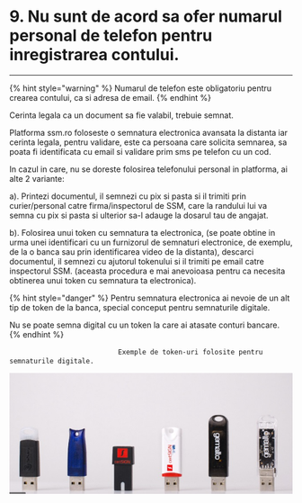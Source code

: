 # 9. Nu sunt de acord sa ofer numarul personal de telefon pentru inregistrarea contului.

 ****

{% hint style="warning" %}
Numarul de telefon este obligatoriu pentru crearea contului, ca si adresa de email.
{% endhint %}

Cerinta legala ca un document sa fie valabil, trebuie semnat. 

Platforma ssm.ro foloseste o semnatura electronica avansata la distanta iar cerinta legala, pentru validare, este ca persoana care solicita semnarea, sa poata fi identificata cu email si validare prim sms pe telefon cu un cod.

In cazul in care, nu se doreste folosirea telefonului personal in platforma, ai alte 2 variante:

a\). Printezi documentul, il semnezi cu pix si pasta si il trimiti prin curier/personal catre firma/inspectorul de SSM, care la randului lui va semna cu pix si pasta si ulterior sa-l adauge la dosarul tau de angajat.

b\). Folosirea unui token cu semnatura ta electronica, \(se poate obtine in urma unei identificari cu un furnizorul de semnaturi electronice, de exemplu, de la o banca sau prin identificarea video de la distanta\), descarci documentul, il semnezi cu ajutorul tokenului si il trimiti pe email catre inspectorul SSM. \(aceasta procedura e mai anevoioasa pentru ca necesita obtinerea unui token cu semnatura ta electronica\).



{% hint style="danger" %}
Pentru semnatura electronica  ai nevoie de un alt tip de token de la banca, special conceput pentru semnaturile digitale.

Nu se poate semna digital cu un token la care ai atasate conturi bancare.
{% endhint %}

                               Exemple de token-uri folosite pentru semnaturile digitale. 

![](../.gitbook/assets/image%20%2880%29.png)







